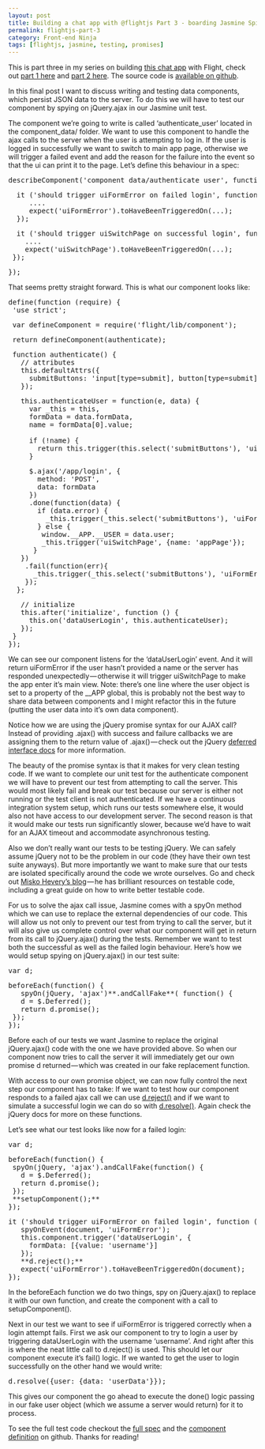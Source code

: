 ```yaml
---
layout: post
title: Building a chat app with @flightjs Part 3 - boarding Jasmine Spies
permalink: flightjs-part-3
category: Front-end Ninja
tags: [flightjs, jasmine, testing, promises]
---
```


This is part three in my series on building [this chat app](http://flight-chat.herokuapp.com/) with Flight, check out [part 1 here](/flightjs-part-1) and [part 2 here](/flightjs-part-2). The source code is [available on github](https://github.com/stefanRitter/flight-chat).

In this final post I want to discuss writing and testing data components, which persist JSON data to the server. To do this we will have to test our component by spying on jQuery.ajax in our Jasmine unit test.

The component we’re going to write is called ‘authenticate_user’ located in the component_data/ folder. We want to use this component to handle the ajax calls to the server when the user is attempting to log in. If the user is logged in successfully we want to switch to main app page, otherwise we will trigger a failed event and add the reason for the failure into the event so that the ui can print it to the page. Let’s define this behaviour in a spec:

<pre>describeComponent('component_data/authenticate_user', function () { </pre>
<pre>  it ('should trigger uiFormError on failed login', function ()   {
     ....
     expect('uiFormError').toHaveBeenTriggeredOn(...);
  });</pre>
<pre>  it ('should trigger uiSwitchPage on successful login', function () {
    ....
    expect('uiSwitchPage').toHaveBeenTriggeredOn(...);
 });</pre>
<pre>});</pre>

That seems pretty straight forward. This is what our component looks like:

<pre>
define(function (require) {
 'use strict';</pre>
<pre> var defineComponent = require('flight/lib/component');</pre>
<pre> return defineComponent(authenticate);</pre>
<pre> function authenticate() {
   // attributes
   this.defaultAttrs({
     submitButtons: 'input[type=submit], button[type=submit]'
   });</pre>
<pre>   this.authenticateUser = function(e, data) {
     var _this = this,
     formData = data.formData,
     name = formData[0].value;

     if (!name) {
       return this.trigger(this.select('submitButtons'), 'uiFormError', {error: 'invalid name'});
     }</pre>
<pre>     $.ajax('/app/login', {
       method: 'POST',
       data: formData
     })
     .done(function(data) {
       if (data.error) {
         _this.trigger(_this.select('submitButtons'), 'uiFormError', {error: 'unknown error please try again'});
       } else {
        window.__APP.__USER = data.user;
        _this.trigger('uiSwitchPage', {name: 'appPage'});
      }
   })
    .fail(function(err){
      _this.trigger(_this.select('submitButtons'), 'uiFormError', {error: 'unknown error'});
    });
  };</pre>
<pre>   // initialize
   this.after('initialize', function () {
     this.on('dataUserLogin', this.authenticateUser);
   });
 }
});</pre>

We can see our component listens for the ‘dataUserLogin’ event. And it will return uiFormError if the user hasn’t provided a name or the server has responded unexpectedly — otherwise it will trigger uiSwitchPage to make the app enter it’s main view. Note: there’s one line where the user object is set to a property of the __APP global, this is probably not the best way to share data between components and I might refactor this in the future (putting the user data into it’s own data component).

Notice how we are using the jQuery promise syntax for our AJAX call? Instead of providing .ajax() with success and failure callbacks we are assigning them to the return value of .ajax() — check out the jQuery [deferred interface docs](https://api.jquery.com/category/deferred-object/) for more information.

The beauty of the promise syntax is that it makes for very clean testing code. If we want to complete our unit test for the authenticate component we will have to prevent our test from attempting to call the server. This would most likely fail and break our test because our server is either not running or the test client is not authenticated. If we have a continuous integration system setup, which runs our tests somewhere else, it would also not have access to our development server. The second reason is that it would make our tests run significantly slower, because we’d have to wait for an AJAX timeout and accommodate asynchronous testing.

Also we don’t really want our tests to be testing jQuery. We can safely assume jQuery not to be the problem in our code (they have their own test suite anyways). But more importantly we want to make sure that our tests are isolated specifically around the code we wrote ourselves. Go and check out [Misko Hevery’s blog](http://misko.hevery.com/) — he has brilliant resources on testable code, including a great guide on how to write better testable code.

For us to solve the ajax call issue, Jasmine comes with a spyOn method which we can use to replace the external dependencies of our code. This will allow us not only to prevent our test from trying to call the server, but it will also give us complete control over what our component will get in return from its call to jQuery.ajax() during the tests. Remember we want to test both the successful as well as the failed login behaviour. Here’s how we would setup spying on jQuery.ajax() in our test suite:

<pre>var d;</pre>
<pre>beforeEach(function() {
   spyOn(jQuery, 'ajax')**.andCallFake**( function() {
   d = $.Deferred();
   return d.promise();
 });
});</pre>

Before each of our tests we want Jasmine to replace the original jQuery.ajax() code with the one we have provided above. So when our component now tries to call the server it will immediately get our own promise d returned — which was created in our fake replacement function.

With access to our own promise object, we can now fully control the next step our component has to take: If we want to test how our component responds to a failed ajax call we can use [d.reject()](https://api.jquery.com/deferred.reject/) and if we want to simulate a successful login we can do so with [d.resolve()](https://api.jquery.com/deferred.resolve/). Again check the jQuery docs for more on these functions.

Let’s see what our test looks like now for a failed login:

<pre>var d;</pre>
<pre>beforeEach(function() {
 spyOn(jQuery, 'ajax').andCallFake(function() {
   d = $.Deferred();
   return d.promise();
 });
 **setupComponent();**
});</pre>
<pre>it ('should trigger uiFormError on failed login', function () {
   spyOnEvent(document, 'uiFormError');
   this.component.trigger('dataUserLogin', {
     formData: [{value: 'username'}]
   });
   **d.reject();**
   expect('uiFormError').toHaveBeenTriggeredOn(document);
});</pre>

In the beforeEach function we do two things, spy on jQuery.ajax() to replace it with our own function, and create the component with a call to setupComponent().&nbsp;

Next in our test we want to see if uiFormError is triggered correctly when a login attempt fails. First we ask our component to try to login a user by triggering dataUserLogin with the username ‘username’. And right after this is where the neat little call to d.reject() is used. This should let our component execute it’s fail() logic.
If we wanted to get the user to login successfully on the other hand we would write:

<pre>d.resolve({user: {data: 'userData'}});</pre>

This gives our component the go ahead to execute the done() logic passing in our fake user object (which we assume a server would return) for it to process.

To see the full test code checkout the [full spec](https://github.com/stefanRitter/flight-chat/blob/master/test/spec/component_data/authenticate_user.spec.js) and the [component definition](https://github.com/stefanRitter/flight-chat/blob/master/app/js/component_data/authenticate_user.js) on github. Thanks for reading!
